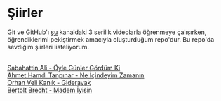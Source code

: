  # Şiirler
 Git ve GitHub'ı [şu](https://www.youtube.com/@SuperSimpleDev) kanaldaki 3 serilik videolarla öğrenmeye    çalışırken, öğrendiklerimi pekiştirmek amacıyla oluşturduğum repo'dur. Bu repo'da sevdiğim şiirleri       listeliyorum.

 <br>[Sabahattin Ali - Öyle Günler Gördüm Ki](https://sub1.farmaupdate.com/siir/s/sabahattin_ali/oyle_gunler_gordum_ki.htm)
 <br>[Ahmet Hamdi Tanpınar - Ne İçindeyim Zamanın](https://www.siir.gen.tr/siir/a/ahmet_hamdi_tanpinar/ne_icindeyim_zamanin.htm)
 <br>[Orhan Veli Kanık - Giderayak](https://siir.sitesi.web.tr/orhan-veli-kanik/giderayak.html)
 <br>[Bertolt Brecht - Madem İyisin](https://www.antoloji.com/madem-iyisin-siiri/)
